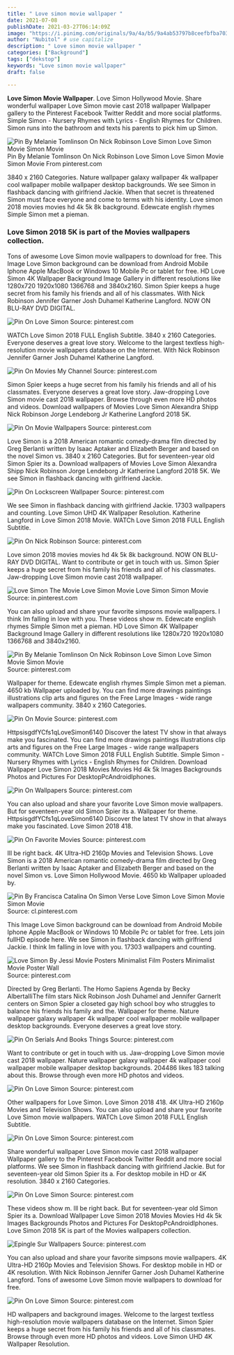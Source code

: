 ```yaml
---
title: " Love simon movie wallpaper "
date: 2021-07-08
publishDate: 2021-03-27T06:14:09Z
image: "https://i.pinimg.com/originals/9a/4a/b5/9a4ab53797b8ceefbfba7031359b0fba.jpg"
author: "Nubitol" # use capitalize
description: " Love simon movie wallpaper "
categories: ["Background"]
tags: ["dekstop"]
keywords: "Love simon movie wallpaper"
draft: false

---
```



**Love Simon Movie Wallpaper**. Love Simon Hollywood Movie. Share wonderful wallpaper Love Simon movie cast 2018 wallpaper Wallpaper gallery to the Pinterest Facebook Twitter Reddit and more social platforms. Simple Simon - Nursery Rhymes with Lyrics - English Rhymes for Children. Simon runs into the bathroom and texts his parents to pick him up Simon.

![Pin By Melanie Tomlinson On Nick Robinson Love Simon Love Simon Movie Simon Movie](https://i.pinimg.com/originals/4e/73/46/4e7346b7eb6ebd7dd5982e6159d4f1f1.jpg "Pin By Melanie Tomlinson On Nick Robinson Love Simon Love Simon Movie Simon Movie")
Pin By Melanie Tomlinson On Nick Robinson Love Simon Love Simon Movie Simon Movie From pinterest.com


3840 x 2160 Categories. Nature wallpaper galaxy wallpaper 4k wallpaper cool wallpaper mobile wallpaper desktop backgrounds. We see Simon in flashback dancing with girlfriend Jackie. When that secret is threatened Simon must face everyone and come to terms with his identity. Love simon 2018 movies movies hd 4k 5k 8k background. Edewcate english rhymes Simple Simon met a pieman.

### Love Simon 2018 5K is part of the Movies wallpapers collection.

Tons of awesome Love Simon movie wallpapers to download for free. This Image Love Simon background can be download from Android Mobile Iphone Apple MacBook or Windows 10 Mobile Pc or tablet for free. HD Love Simon 4K Wallpaper Background Image Gallery in different resolutions like 1280x720 1920x1080 1366768 and 3840x2160. Simon Spier keeps a huge secret from his family his friends and all of his classmates. With Nick Robinson Jennifer Garner Josh Duhamel Katherine Langford. NOW ON BLU-RAY DVD DIGITAL.


![Pin On Love Simon](https://i.pinimg.com/474x/b8/3d/25/b83d256a4a6595866e257045113d18a7.jpg "Pin On Love Simon")
Source: pinterest.com

WATCh Love Simon 2018 FULL English Subtitle. 3840 x 2160 Categories. Everyone deserves a great love story. Welcome to the largest textless high-resolution movie wallpapers database on the Internet. With Nick Robinson Jennifer Garner Josh Duhamel Katherine Langford.

![Pin On Movies My Channel](https://i.pinimg.com/564x/35/04/30/3504309ee7ba147d44a4f79888994eaf.jpg "Pin On Movies My Channel")
Source: pinterest.com

Simon Spier keeps a huge secret from his family his friends and all of his classmates. Everyone deserves a great love story. Jaw-dropping Love Simon movie cast 2018 wallpaper. Browse through even more HD photos and videos. Download wallpapers of Movies Love Simon Alexandra Shipp Nick Robinson Jorge Lendeborg Jr Katherine Langford 2018 5K.

![Pin On Movie Wallpapers](https://i.pinimg.com/originals/0b/d0/b0/0bd0b08d7bf783aec6f339e5613a8700.jpg "Pin On Movie Wallpapers")
Source: pinterest.com

Love Simon is a 2018 American romantic comedy-drama film directed by Greg Berlanti written by Isaac Aptaker and Elizabeth Berger and based on the novel Simon vs. 3840 x 2160 Categories. But for seventeen-year old Simon Spier its a. Download wallpapers of Movies Love Simon Alexandra Shipp Nick Robinson Jorge Lendeborg Jr Katherine Langford 2018 5K. We see Simon in flashback dancing with girlfriend Jackie.

![Pin On Lockscreen Wallpaper](https://i.pinimg.com/originals/50/79/b2/5079b2621965a75f308f00e9bd3de5fc.jpg "Pin On Lockscreen Wallpaper")
Source: pinterest.com

We see Simon in flashback dancing with girlfriend Jackie. 17303 wallpapers and counting. Love Simon UHD 4K Wallpaper Resolution. Katherine Langford in Love Simon 2018 Movie. WATCh Love Simon 2018 FULL English Subtitle.

![Pin On Nick Robinson](https://i.pinimg.com/736x/c1/55/aa/c155aa7e8aafe12bdeeea2a2bf3bd8f5.jpg "Pin On Nick Robinson")
Source: pinterest.com

Love simon 2018 movies movies hd 4k 5k 8k background. NOW ON BLU-RAY DVD DIGITAL. Want to contribute or get in touch with us. Simon Spier keeps a huge secret from his family his friends and all of his classmates. Jaw-dropping Love Simon movie cast 2018 wallpaper.

![Love Simon The Movie Love Simon Movie Love Simon Simon Movie](https://i.pinimg.com/originals/86/24/09/8624095420433a1f53b41011484abcae.jpg "Love Simon The Movie Love Simon Movie Love Simon Simon Movie")
Source: in.pinterest.com

You can also upload and share your favorite simpsons movie wallpapers. I think Im falling in love with you. These videos show m. Edewcate english rhymes Simple Simon met a pieman. HD Love Simon 4K Wallpaper Background Image Gallery in different resolutions like 1280x720 1920x1080 1366768 and 3840x2160.

![Pin By Melanie Tomlinson On Nick Robinson Love Simon Love Simon Movie Simon Movie](https://i.pinimg.com/originals/4e/73/46/4e7346b7eb6ebd7dd5982e6159d4f1f1.jpg "Pin By Melanie Tomlinson On Nick Robinson Love Simon Love Simon Movie Simon Movie")
Source: pinterest.com

Wallpaper for theme. Edewcate english rhymes Simple Simon met a pieman. 4650 kb Wallpaper uploaded by. You can find more drawings paintings illustrations clip arts and figures on the Free Large Images - wide range wallpapers community. 3840 x 2160 Categories.

![Pin On Movie](https://i.pinimg.com/originals/d6/d4/88/d6d488222210536cefc1497af848ba74.jpg "Pin On Movie")
Source: pinterest.com

HttpsisgdfYCfs1qLoveSimon6140 Discover the latest TV show in that always make you fascinated. You can find more drawings paintings illustrations clip arts and figures on the Free Large Images - wide range wallpapers community. WATCh Love Simon 2018 FULL English Subtitle. Simple Simon - Nursery Rhymes with Lyrics - English Rhymes for Children. Download Wallpaper Love Simon 2018 Movies Movies Hd 4k 5k Images Backgrounds Photos and Pictures For DesktopPcAndroidIphones.

![Pin On Wallpapers](https://i.pinimg.com/originals/a7/76/b3/a776b3013e586f74b6ab952d324eef21.png "Pin On Wallpapers")
Source: pinterest.com

You can also upload and share your favorite Love Simon movie wallpapers. But for seventeen-year old Simon Spier its a. Wallpaper for theme. HttpsisgdfYCfs1qLoveSimon6140 Discover the latest TV show in that always make you fascinated. Love Simon 2018 418.

![Pin On Favorite Movies](https://i.pinimg.com/originals/5c/ba/9e/5cba9eb7bb6f537543dddece2b842db8.jpg "Pin On Favorite Movies")
Source: pinterest.com

Ill be right back. 4K Ultra-HD 2160p Movies and Television Shows. Love Simon is a 2018 American romantic comedy-drama film directed by Greg Berlanti written by Isaac Aptaker and Elizabeth Berger and based on the novel Simon vs. Love Simon Hollywood Movie. 4650 kb Wallpaper uploaded by.

![Pin By Francisca Catalina On Simon Verse Love Simon Love Simon Movie Simon Movie](https://i.pinimg.com/originals/19/7d/53/197d53aab3a4d1bb545332b725555bfa.png "Pin By Francisca Catalina On Simon Verse Love Simon Love Simon Movie Simon Movie")
Source: cl.pinterest.com

This Image Love Simon background can be download from Android Mobile Iphone Apple MacBook or Windows 10 Mobile Pc or tablet for free. Lets join fullHD episode here. We see Simon in flashback dancing with girlfriend Jackie. I think Im falling in love with you. 17303 wallpapers and counting.

![Love Simon By Jessi Movie Posters Minimalist Film Posters Minimalist Movie Poster Wall](https://i.pinimg.com/474x/be/30/0c/be300c38c6509d762032d0ab95c75617.jpg "Love Simon By Jessi Movie Posters Minimalist Film Posters Minimalist Movie Poster Wall")
Source: pinterest.com

Directed by Greg Berlanti. The Homo Sapiens Agenda by Becky AlbertalliThe film stars Nick Robinson Josh Duhamel and Jennifer GarnerIt centers on Simon Spier a closeted gay high school boy who struggles to balance his friends his family and the. Wallpaper for theme. Nature wallpaper galaxy wallpaper 4k wallpaper cool wallpaper mobile wallpaper desktop backgrounds. Everyone deserves a great love story.

![Pin On Serials And Books Things](https://i.pinimg.com/originals/be/45/1f/be451f2e9c9adb2e7af6f11c8242ad15.png "Pin On Serials And Books Things")
Source: pinterest.com

Want to contribute or get in touch with us. Jaw-dropping Love Simon movie cast 2018 wallpaper. Nature wallpaper galaxy wallpaper 4k wallpaper cool wallpaper mobile wallpaper desktop backgrounds. 204486 likes 183 talking about this. Browse through even more HD photos and videos.

![Pin On Love Simon](https://i.pinimg.com/originals/f7/61/1c/f7611cf1993f39c66bf55171a51c8abc.png "Pin On Love Simon")
Source: pinterest.com

Other wallpapers for Love Simon. Love Simon 2018 418. 4K Ultra-HD 2160p Movies and Television Shows. You can also upload and share your favorite Love Simon movie wallpapers. WATCh Love Simon 2018 FULL English Subtitle.

![Pin On Love Simon](https://i.pinimg.com/564x/68/bc/3a/68bc3a4102fda3fef9ec1d7367423419.jpg "Pin On Love Simon")
Source: pinterest.com

Share wonderful wallpaper Love Simon movie cast 2018 wallpaper Wallpaper gallery to the Pinterest Facebook Twitter Reddit and more social platforms. We see Simon in flashback dancing with girlfriend Jackie. But for seventeen-year old Simon Spier its a. For desktop mobile in HD or 4K resolution. 3840 x 2160 Categories.

![Pin On Love Simon](https://i.pinimg.com/originals/d3/80/0a/d3800aeb71f7fcd961d8e51baacbbfdc.jpg "Pin On Love Simon")
Source: pinterest.com

These videos show m. Ill be right back. But for seventeen-year old Simon Spier its a. Download Wallpaper Love Simon 2018 Movies Movies Hd 4k 5k Images Backgrounds Photos and Pictures For DesktopPcAndroidIphones. Love Simon 2018 5K is part of the Movies wallpapers collection.

![Epingle Sur Wallpapers](https://i.pinimg.com/originals/ff/f5/90/fff5904dbb0e68ddcd1e26e41e9a775a.png "Epingle Sur Wallpapers")
Source: pinterest.com

You can also upload and share your favorite simpsons movie wallpapers. 4K Ultra-HD 2160p Movies and Television Shows. For desktop mobile in HD or 4K resolution. With Nick Robinson Jennifer Garner Josh Duhamel Katherine Langford. Tons of awesome Love Simon movie wallpapers to download for free.

![Pin On Love Simon](https://i.pinimg.com/originals/9a/4a/b5/9a4ab53797b8ceefbfba7031359b0fba.jpg "Pin On Love Simon")
Source: pinterest.com

HD wallpapers and background images. Welcome to the largest textless high-resolution movie wallpapers database on the Internet. Simon Spier keeps a huge secret from his family his friends and all of his classmates. Browse through even more HD photos and videos. Love Simon UHD 4K Wallpaper Resolution.

